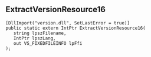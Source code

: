 ## ExtractVersionResource16

```
[DllImport("version.dll", SetLastError = true)]
public static extern IntPtr ExtractVersionResource16(
   string lpszFilename,
   IntPtr lpszLang,
   out VS_FIXEDFILEINFO lpFfi
);
```

